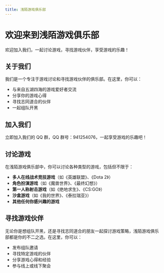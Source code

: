 ```yaml
---
title: 浅陌游戏俱乐部
---
```


# 欢迎来到浅陌游戏俱乐部

欢迎加入我们，一起讨论游戏，寻找游戏伙伴，享受游戏的乐趣！

## 关于我们

我们是一个专注于游戏讨论和寻找游戏伙伴的俱乐部。在这里，你可以：

- 与来自五湖四海的游戏爱好者交流
- 分享你的游戏心得
- 寻找志同道合的伙伴
- 一起组队开黑

## 加入我们

立即加入我们的 QQ 群，QQ 群号：941254076，一起享受游戏的乐趣吧！

## 讨论游戏

在浅陌游戏俱乐部中，你可以讨论各种类型的游戏，包括但不限于：

- **多人在线战术竞技游戏**（如《英雄联盟》、《Dota 2》）
- **角色扮演游戏**（如《魔兽世界》、《最终幻想》）
- **第一人称射击游戏**（如《绝地求生》、《CS:GO》）
- **沙盒游戏**（如《我的世界》、《泰拉瑞亚》）
- **其他任何你感兴趣的游戏**

## 寻找游戏伙伴

无论你是想组队开黑，还是寻找志同道合的朋友一起探讨游戏策略，浅陌游戏俱乐部都是你的不二之选。在这里，你可以：

- 发布组队邀请
- 寻找特定游戏的伙伴
- 分享游戏心得和经验
- 参与线上或线下聚会